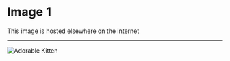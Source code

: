 # Image 1

This image is hosted elsewhere on the internet

---

![Adorable Kitten](https://upload.wikimedia.org/wikipedia/commons/b/bc/Juvenile_Ragdoll.jpg)

